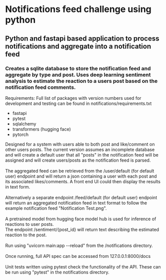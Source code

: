 # Notifications feed challenge using python
## Python and fastapi based application to process notifications and aggregate into a notification feed
### Creates a sqlite database to store the notification feed and aggregate by type and post. Uses deep learning sentiment analysis to estimate the reaction to a users post based on the notification feed comments.

Requirements: Full list of packages with version numbers used for development and testing can be found in notifications/requirements.txt
<br>

- fastapi
- pytest
- sqlalchemy
- transformers (hugging face)
- pytorch


Designed for a system with users able to both post and like/comment on other users posts. The current version assumes an incomplete database and will create a default user that all "posts" in the notification feed will be assigned and will create users/posts as the notification feed is parsed.
<br>
<br>
The aggregated feed can be retrieved from the /user/default (for default user) endpoint and will return a json containing a user with each post and its associated likes/comments. A front end UI could then display the results in text form.
<br>
<br>
Alternatively a separate endpoint /feed/default (for default user) endpoint will return an aggregated notification feed in text format to follow the example notification feed "Notification Test.png".
<br>
<br>
A pretrained model from hugging face model hub is used for inference of reactions to user posts.
<br>
The endpoint /sentiment/{post_id} will return text describing the estimated reaction to the post.
<br>
<br>
Run using "uvicorn main:app --reload" from the /notifications directory.
<br>
<br>
Once running, full API spec can be accessed from 127.0.0.1:8000/docs 
<br>
<br>
Unit tests written using pytest check the functionality of the API. These can be run using "pytest" in the notifications directory.
<br>

